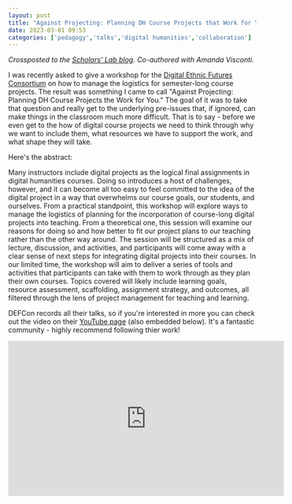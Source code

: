 ```yaml
---
layout: post
title: "Against Projecting: Planning DH Course Projects that Work for You"
date: 2023-03-01 09:53
categories: ['pedagogy','talks','digital humanities','collaboration']
---
```


*Crossposted to the [Scholars' Lab blog](http://walshbr.com/blog/building-community-and-generosity-in-the-context-of-graduate-education). Co-authored with Amanda Visconti.*

I was recently asked to give a workshop for the [Digital Ethnic Futures Consortium](http://digitalethnicfutures.org/uncategorized/https-dartmouth-zoom-us-meeting-register-tjmof-2hrjsqh9zdq1sp0w4dyfxwufwfwvlv/) on how to manage the logistics for semester-long course projects. The result was something I came to call "Against Projecting: Planning DH Course Projects the Work for You." The goal of it was to take that question and really get to the underlying pre-issues that, if ignored, can make things in the classroom much more difficult. That is to say - before we even get to the how of digital course projects we need to think through why we want to include them, what resources we have to support the work, and what shape they will take. 

Here's the abstract:

Many instructors include digital projects as the logical final assignments in digital humanities courses. Doing so introduces a host of challenges, however, and it can become all too easy to feel committed to the idea of the digital project in a way that overwhelms our course goals, our students, and ourselves. From a practical standpoint, this workshop will explore ways to manage the logistics of planning for the incorporation of course-long digital projects into teaching. From a theoretical one, this session will examine our reasons for doing so and how better to fit our project plans to our teaching rather than the other way around. The session will be structured as a mix of lecture, discussion, and activities, and participants will come away with a clear sense of next steps for integrating digital projects into their courses. In our limited time, the workshop will aim to deliver a series of tools and activities that participants can take with them to work through as they plan their own courses. Topics covered will likely include learning goals, resource assessment, scaffolding, assignment strategy, and outcomes, all filtered through the lens of project management for teaching and learning. 

DEFCon records all their talks, so if you're interested in more you can check out the video on their [YouTube page](https://www.youtube.com/watch?v=p1bw1ATttX8) (also embedded below). It's a fantastic community - highly recommend following thier work!

<iframe width="560" height="315" src="https://www.youtube.com/embed/p1bw1ATttX8" title="YouTube video player" frameborder="0" allow="accelerometer; autoplay; clipboard-write; encrypted-media; gyroscope; picture-in-picture; web-share" allowfullscreen></iframe>